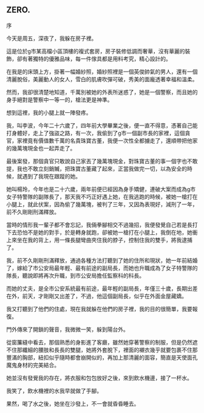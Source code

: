 ## ZERO.

序

今天是周五，深夜了，我躲在房子裡。

這是位於g市某高檔小區頂樓的複式套房，房子裝修低調而奢華，沒有華麗的裝飾，卻有著獨特的優雅品味，每一件傢具都是用料考究，精心設計的。

在我是的床頭上方，掛著一幅婚紗照，婚紗照裡是一個英俊帥氣的男人，還有一個清麗脫俗，美麗動人的女人，雪白的肌膚吹彈可破，秀美的面龐透著幸福和溫柔。

然而，我卻很清楚地知道，千萬別被她的外表所迷惑了，她是一個警察，而且她的身手絕對是警察中一等一的，槍法更是神準。

想到這裡，我的小腿上就一陣發疼。

我，叫李波，今年二十六歲了，四年前大學畢業之後，便一直不得意，憑著自己能打身體好，走上了強盜之路，有一次，我偷到了g市一個副市長的家裡，這個貪官，家裡竟有價值數千萬的名貴珠寶古董，我便一次性全都擄走了，還順帶把他家的幾萬塊現金也一起弄走了。

最後案發，那個貪官只敢說自己家丟了幾萬塊現金，對珠寶古董的事一個字也不敢提，我也不敢立刻銷贓，把珠寶古董藏了起來，正當我做完一切，以為安全的時候，就遇到了我現在跟蹤的她。

她叫楊玲，今年也是二十六歲，兩年前便已經因為身手矯健，連破大案而成為g市女子特警隊的副隊長了，那天我不巧正好遇上她，在我逃跑的時候，被她一槍打在小腿上，就此伏案，因為偷了幾萬塊，被判了三年，又因為表現好，減刑了一年，前不久剛剛刑滿釋放。

當時的情形我一輩子都不會忘記，我倆拳腳相交不過幾招，我便發覺自己若是長打下去恐怕不是她的對手，於是轉身就跑，卻被她一槍打在小腿上，我倒在地，她衝上來坐在我的背上，用一條長腿彎曲夾住我的脖子，控制住我的雙手，將我逮捕了。

我，前不久剛剛刑滿釋放，通過各種方法打聽到了她的住所和現狀，她一年前結婚了，嫁給了市公安局最年輕、最有前途的副局長，而她也升職成為了女子特警隊的隊長，聽說即將再次升職，到市公安局擔任監察科的科長。

而她的丈夫，是全市公安系統最有前途，最年輕的副局長，年僅三十歲，長期出差在外，前天，才剛剛又出差了，不過，他這個副局長，似乎在外面金屋藏嬌。

我又打聽到了他們的住處，現在我就躲在他們的房子裡，我的目的很簡單，我要報復。

門外傳來了開鎖的聲音，我微微一笑，躲到陽台外。

從窗簾縫中看去，那個熟悉的身影進了客廳，雖然她穿著警察的制服，但是仍然遮不住那纖細的腰肢和長長的雙腿，她將外套脫下，裡面的襯衣幾乎就要包裹不住那豐滿的胸部，紐扣似乎隨時都會崩開似的，再加上那清麗的面容，簡直是天使面孔魔鬼身材的完美結合。

她並沒有發覺我的存在，將衣服和包包放好之後，來到飲水機邊，接了一杯水。

我笑了，飲水機裡的水我早就做了手腳。

果然，喝了水之後，她坐在沙發上，不一會就昏昏睡去。